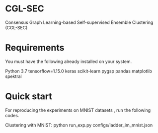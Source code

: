 # CGL-SEC
Consensus Graph Learning-based Self-supervised Ensemble Clustering (CGL-SEC)
# Requirements
You must have the following already installed on your system.

Python 3.7
tensorflow=1.15.0 
keras 
scikit-learn 
pygsp 
pandas 
matplotlib
spektral
# Quick start
For reproducing the experiments on MNIST datasets , run the following codes.

Clustering with MNIST: python run_exp.py configs/ladder_im_mnist.json
